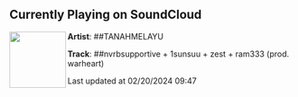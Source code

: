 ## Currently Playing on SoundCloud

[<img align="left" width="100" src="https://i1.sndcdn.com/artworks-J7wQBoJb1aof4JtK-LR4PeA-t500x500.jpg">](https://soundcloud.com/tanahmelayugang/neverbesupportive)

**Artist**: ##TANAHMELAYU 

**Track**: ##nvrbsupportive + 1sunsuu + zest + ram333 (prod. warheart)

Last updated at 02/20/2024 09:47
